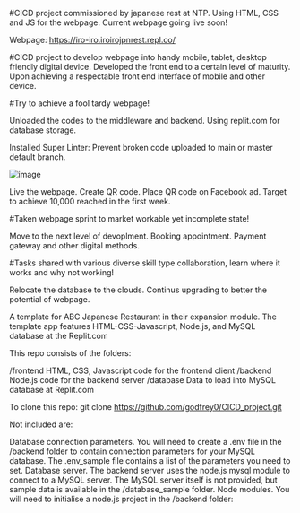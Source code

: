 #CICD project commissioned by japanese rest at NTP.
Using HTML, CSS and JS for the webpage. 
Current webpage going live soon!

Webpage:
https://iro-iro.iroirojpnrest.repl.co/

#CICD project to develop webpage into handy mobile, tablet, desktop friendly digital device.
Developed the front end to a certain level of maturity.
Upon achieving a respectable front end interface of mobile and other device.

#Try to achieve a fool tardy webpage!

Unloaded the codes to the middleware and backend.
Using replit.com for database storage.

Installed Super Linter:
Prevent broken code uploaded to main or master default branch.

![image](https://user-images.githubusercontent.com/80189918/124407581-e43cc780-dd76-11eb-9ce1-f5de2b0da252.png)



Live the webpage.
Create QR code.
Place QR code on Facebook ad.
Target to achieve 10,000 reached in the first week.

#Taken webpage sprint to market workable yet incomplete state!

Move to the next level of devoplment.
Booking appointment.
Payment gateway and other digital methods.

#Tasks shared with various diverse skill type collaboration, learn where it works and why not working!

Relocate the database to the clouds.
Continus upgrading to better the potential of webpage.

A template for ABC Japanese Restaurant in their expansion module. 
The template app features HTML-CSS-Javascript, Node.js, and MySQL database at the Replit.com

This repo consists of the folders:

/frontend         HTML, CSS, Javascript code for the frontend client
/backend          Node.js code for the backend server
/database         Data to load into MySQL database at Replit.com

To clone this repo:
                  git clone https://github.com/godfrey0/CICD_project.git

Not included are:

Database connection parameters. You will need to create a .env file in the /backend folder to contain connection parameters for your MySQL database. The .env_sample file contains a list of the parameters you need to set.
Database server. The backend server uses the node.js mysql module to connect to a MySQL server. The MySQL server itself is not provided, but sample data is available in the /database_sample folder.
Node modules. You will need to initialise a node.js project in the /backend folder:

